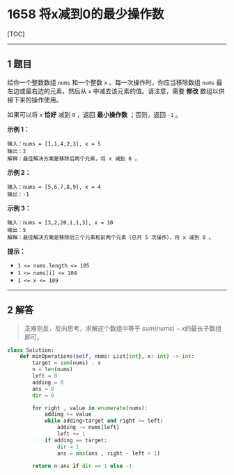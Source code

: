 # 1658 将x减到0的最少操作数

[TOC]

---

## 1 题目

给你一个整数数组 `nums` 和一个整数 `x` 。每一次操作时，你应当移除数组 `nums` 最左边或最右边的元素，然后从 `x` 中减去该元素的值。请注意，需要 **修改** 数组以供接下来的操作使用。

如果可以将 `x` **恰好** 减到 `0` ，返回 **最小操作数** ；否则，返回 `-1` 。



**示例 1：**

```
输入：nums = [1,1,4,2,3], x = 5
输出：2
解释：最佳解决方案是移除后两个元素，将 x 减到 0 。
```

**示例 2：**

```
输入：nums = [5,6,7,8,9], x = 4
输出：-1
```

**示例 3：**

```
输入：nums = [3,2,20,1,1,3], x = 10
输出：5
解释：最佳解决方案是移除后三个元素和前两个元素（总共 5 次操作），将 x 减到 0 。
```



**提示：**

- `1 <= nums.length <= 105`
- `1 <= nums[i] <= 104`
- `1 <= x <= 109`



---

## 2 解答

> 正难则反，反向思考，求解这个数组中等于 $sum(nums)-x$的最长子数组即可。

```python
class Solution:
    def minOperations(self, nums: List[int], x: int) -> int:
        target = sum(nums) - x
        n = len(nums)
        left = 0
        adding = 0
        ans = 0
        dir = 0

        for right , value in enumerate(nums):
            adding += value
            while adding>target and right >= left:
                adding -= nums[left]
                left += 1
            if adding == target:
                dir = 1
                ans = max(ans , right - left + 1)

        return n-ans if dir == 1 else -1
```

